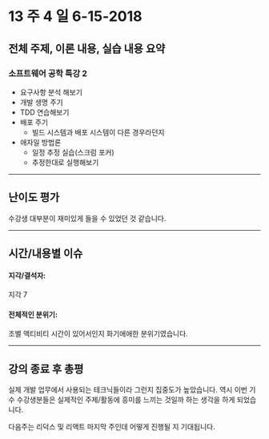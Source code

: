 # 13 주 4 일 6-15-2018

## 전체 주제, 이론 내용, 실습 내용 요약

### 소프트웨어 공학 특강 2

- 요구사항 분석 해보기
- 개발 생명 주기
- TDD 연습해보기
- 배포 주기
  - 빌드 시스템과 배포 시스템이 다른 경우라던지
- 애자일 방법론
  - 일정 추정 실습(스크럼 포커)
  - 추정한대로 실행해보기

---

## 난이도 평가

수강생 대부분이 재미있게 들을 수 있었던 것 같습니다.

---

## 시간/내용별 이슈

#### 지각/결석자:

지각 7

#### 전체적인 분위기:

조별 액티비티 시간이 있어서인지 화기애애한 분위기였습니다.

---

## 강의 종료 후 총평

실제 개발 업무에서 사용되는 테크닉들이라 그런지 집중도가 높았습니다. 역시 이번 기수 수강생분들은 실제적인 주제/활동에 흥미를 느끼는 것일까 하는 생각을 하게 되었습니다.

다음주는 리덕스 및 리액트 마지막 주인데 어떻게 진행될 지 기대됩니다.
